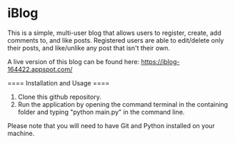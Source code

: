 # iBlog

This is a simple, multi-user blog that allows users to register, create, add comments to, and like posts. Registered users are able to edit/delete only their posts, and like/unlike any post that isn't their own.

A live version of this blog can be found here: https://iblog-164422.appspot.com/

====  Installation and Usage ====

1) Clone this github repository.
2) Run the application by opening the command terminal in the containing folder and typing "python main.py" in the command line.

Please note that you will need to have Git and Python installed on your machine.
